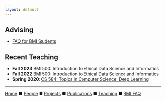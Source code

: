 ```yaml
---
layout: default
---
```


## Advising

- [FAQ for BMI Students](../bmi_faq)

## Recent Teaching

- **Fall 2023** BMI 500: Introduction to Ethical Data Science and Informatics
- **Fall 2022** BMI 500: Introduction to Ethical Data Science and Informatics
- **Spring 2020**: [CS 584: Topics in Computer Science: Deep Learning](cs584_spring2020)

---

[Home](../) &#9632; [People](../people) &#9632; [Projects](../projects) &#9632; [Publications](../publications) &#9632; [Teaching](../teaching) &#9632; [BMI FAQ](../bmi_faq)

